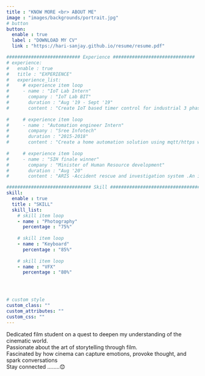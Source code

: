 ```yaml
---
title : "KNOW MORE <br> ABOUT ME"
image : "images/backgrounds/portrait.jpg"
# button
button:
  enable : true
  label : "DOWNLOAD MY CV"
  link : "https://hari-sanjay.github.io/resume/resume.pdf"

########################### Experience ##############################
# experience:
#   enable : true
#   title : "EXPERIENCE"
#   experience_list:
#     # experience item loop
#     - name : "IoT Lab Intern"
#       company : "IoT Lab BIT"
#       duration : "Aug '19 - Sept '19"
#       content : "Create IoT based timer control for industrial 3 phase systems and monitor various parameters from those also to store them in a database and analyse them."
      
#     # experience item loop
#     - name : "Automation engineer Intern"
#       company : "Sree Infotech"
#       duration : "2015-2018"
#       content : "Create a home automation solution using mqtt/https within a local network using flutter and angular as frontend and nodejs ,mongodb for backend."
      
#     # experience item loop
#     - name : "SIH finale winner"
#       company : "Minister of Human Resource development"
#       duration : "Aug '20"
#       content : "ARIS -Accident rescue and investigation system .An intelligent and fast accident detection without relying on any existing infrastructure using self healing mesh networks."

############################### Skill #################################
skill:
  enable : true
  title : "SKILL"
  skill_list:
    # skill item loop
    - name : "Photography"
      percentage : "75%"
      
    # skill item loop
    - name : "Keyboard"
      percentage : "85%"
      
    # skill item loop
    - name : "VFX"
      percentage : "80%"
      



# custom style
custom_class: "" 
custom_attributes: "" 
custom_css: ""
---
```


Dedicated film student on a quest to deepen my understanding of the cinematic world. <br>Passionate about the art of storytelling through film. <br>Fascinated by how cinema can capture emotions, provoke thought, and spark conversations <br>Stay connected ........😊
